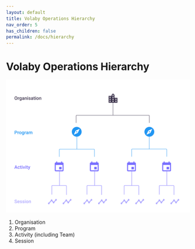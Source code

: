 ```yaml
---
layout: default
title: Volaby Operations Hierarchy
nav_order: 5
has_children: false
permalink: /docs/hierarchy
---
```


# Volaby Operations Hierarchy

![Volaby Operations Hierarchy](./assets/VolabyHierarchyChart.png)

1. Organisation
2. Program
3. Activity (including Team)
4. Session